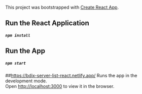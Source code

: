 This project was bootstrapped with [Create React App](https://github.com/facebook/create-react-app).

## Run the React Application
##### `npm install`
## Run the App
##### `npm start`

##https://bdix-server-list-react.netlify.app/
Runs the app in the development mode.<br />
Open [http://localhost:3000](http://localhost:3000) to view it in the browser.
